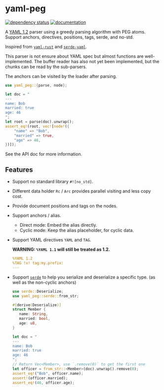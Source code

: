 # yaml-peg

[![dependency status](https://deps.rs/repo/github/KmolYuan/yaml-peg-rs/status.svg)](https://deps.rs/crate/yaml-peg/)
[![documentation](https://docs.rs/yaml-peg/badge.svg)](https://docs.rs/yaml-peg)

A [YAML 1.2](https://yaml.org/spec/1.2) parser using a greedy parsing algorithm with PEG atoms. Support anchors, directives, positions, tags, serde, and no-std.

Inspired from [`yaml-rust`](https://github.com/chyh1990/yaml-rust) and [`serde-yaml`](https://github.com/dtolnay/serde-yaml).

This parser is not ensure about YAML spec but almost functions are well-implemented. The buffer reader has also not yet been implemented, but the chunks can be read by the sub-parsers.

The anchors can be visited by the loader after parsing.

```rust
use yaml_peg::{parse, node};

let doc = "
---
name: Bob
married: true
age: 46
";
let root = parse(doc).unwrap();
assert_eq!(root, vec![node!({
    "name" => "Bob",
    "married" => true,
    "age" => 46,
})]);
```

See the API doc for more information.

## Features

+ Support no standard library `#![no_std]`.
+ Different data holder `Rc` / `Arc` provides parallel visiting and less copy cost.
+ Provide document positions and tags on the nodes.
+ Support anchors / alias.
  + Direct mode: Embed the alias directly.
  + Cyclic mode: Keep the alias placeholder, for cyclic data.
+ Support YAML directives `YAML` and `TAG`.

  **WARNING: `%YAML 1.1` will still be treated as 1.2.**

  ```yaml
  %YAML 1.2
  %TAG !x! tag:my.prefix:
  ---
  ```
+ Support [`serde`](https://github.com/serde-rs/serde) to help you serialize and deserialize a specific type. (as well as the non-cyclic anchors)
  ```rust
  use serde::Deserialize;
  use yaml_peg::serde::from_str;

  #[derive(Deserialize)]
  struct Member {
     name: String,
     married: bool,
     age: u8,
  }

  let doc = "
  ---
  name: Bob
  married: true
  age: 46
  ";
  // Return Vec<Member>, use `.remove(0)` to get the first one
  let officer = from_str::<Member>(doc).unwrap().remove(0);
  assert_eq!("Bob", officer.name);
  assert!(officer.married);
  assert_eq!(46, officer.age);
  ```
